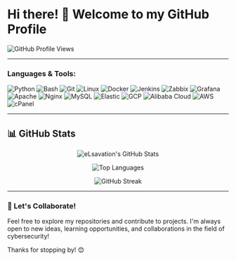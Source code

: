 # Hi there! 👋 Welcome to my GitHub Profile

![GitHub Profile Views](https://komarev.com/ghpvc/?username=eLsavation&color=brightgreen&style=flat-square)

---

### Languages & Tools:

![Python](https://img.shields.io/badge/-Python-3776AB?logo=python&logoColor=white&style=for-the-badge)
![Bash](https://img.shields.io/badge/-Bash-4EAA25?logo=gnu-bash&logoColor=white&style=for-the-badge)
![Git](https://img.shields.io/badge/-Git-F05032?logo=git&logoColor=white&style=for-the-badge)
![Linux](https://img.shields.io/badge/-Linux-FCC624?logo=linux&logoColor=black&style=for-the-badge)
![Docker](https://img.shields.io/badge/-Docker-2496ED?logo=docker&logoColor=white&style=for-the-badge)
![Jenkins](https://img.shields.io/badge/-Jenkins-D24939?logo=jenkins&logoColor=white&style=for-the-badge)
![Zabbix](https://img.shields.io/badge/-Zabbix-EE0000?logo=zabbix&logoColor=white&style=for-the-badge)
![Grafana](https://img.shields.io/badge/-Grafana-F46800?logo=grafana&logoColor=white&style=for-the-badge)
![Apache](https://img.shields.io/badge/-Apache-D22128?logo=apache&logoColor=white&style=for-the-badge)
![Nginx](https://img.shields.io/badge/-Nginx-009639?logo=nginx&logoColor=white&style=for-the-badge)
![MySQL](https://img.shields.io/badge/-MySQL-4479A1?logo=mysql&logoColor=white&style=for-the-badge)
![Elastic](https://img.shields.io/badge/-Elastic-005571?logo=elasticsearch&logoColor=white&style=for-the-badge)
![GCP](https://img.shields.io/badge/-GCP-4285F4?logo=google-cloud&logoColor=white&style=for-the-badge)
![Alibaba Cloud](https://img.shields.io/badge/-Alibaba%20Cloud-FF6A00?logo=alibabacloud&logoColor=white&style=for-the-badge)
![AWS](https://img.shields.io/badge/-AWS-232F3E?logo=amazon-aws&logoColor=white&style=for-the-badge)
![cPanel](https://img.shields.io/badge/-cPanel-FF6C2C?logo=cpanel&logoColor=white&style=for-the-badge)


---

## 📊 GitHub Stats

<div align="center">

![eLsavation's GitHub Stats](https://github-readme-stats.vercel.app/api?username=eLsavation&show_icons=true&theme=radical&hide=issues&count_private=true)

![Top Languages](https://github-readme-stats.vercel.app/api/top-langs/?username=eLsavation&layout=compact&theme=radical)

![GitHub Streak](https://github-readme-streak-stats.herokuapp.com/?user=eLsavation&theme=radical)

</div>



---

### 🚀 Let's Collaborate!

Feel free to explore my repositories and contribute to projects. I'm always open to new ideas, learning opportunities, and collaborations in the field of cybersecurity!

Thanks for stopping by! 😊
